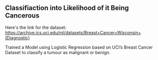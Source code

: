 ## Classifiaction into Likelihood of it Being Cancerous 

Here's the link for the dataset: https://archive.ics.uci.edu/ml/datasets/Breast+Cancer+Wisconsin+(Diagnostic)

Trained a Model using Logistic Regression based on UCI’s Breast Cancer Dataset to classify a tumour as malignant or benign.
